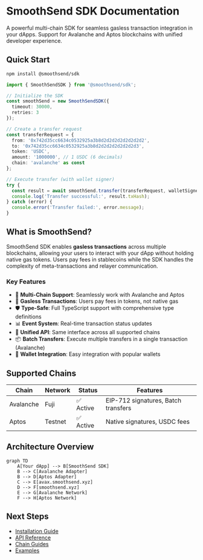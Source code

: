 # SmoothSend SDK Documentation

A powerful multi-chain SDK for seamless gasless transaction integration in your dApps. Support for Avalanche and Aptos blockchains with unified developer experience.

## Quick Start

```bash
npm install @smoothsend/sdk
```

```typescript
import { SmoothSendSDK } from '@smoothsend/sdk';

// Initialize the SDK
const smoothSend = new SmoothSendSDK({
  timeout: 30000,
  retries: 3
});

// Create a transfer request
const transferRequest = {
  from: '0x742d35cc6634c0532925a3b8d2d2d2d2d2d2d2d2',
  to: '0x742d35cc6634c0532925a3b8d2d2d2d2d2d2d2d3',
  token: 'USDC',
  amount: '1000000', // 1 USDC (6 decimals)
  chain: 'avalanche' as const
};

// Execute transfer (with wallet signer)
try {
  const result = await smoothSend.transfer(transferRequest, walletSigner);
  console.log('Transfer successful:', result.txHash);
} catch (error) {
  console.error('Transfer failed:', error.message);
}
```

## What is SmoothSend?

SmoothSend SDK enables **gasless transactions** across multiple blockchains, allowing your users to interact with your dApp without holding native gas tokens. Users pay fees in stablecoins while the SDK handles the complexity of meta-transactions and relayer communication.

### Key Features

- 🚀 **Multi-Chain Support**: Seamlessly work with Avalanche and Aptos
- 💸 **Gasless Transactions**: Users pay fees in tokens, not native gas
- 🛡️ **Type-Safe**: Full TypeScript support with comprehensive type definitions
- 📊 **Event System**: Real-time transaction status updates
- 🔄 **Unified API**: Same interface across all supported chains
- 📦 **Batch Transfers**: Execute multiple transfers in a single transaction (Avalanche)
- 🔌 **Wallet Integration**: Easy integration with popular wallets

## Supported Chains

| Chain | Network | Status | Features |
|-------|---------|--------|----------|
| Avalanche | Fuji | ✅ Active | EIP-712 signatures, Batch transfers |
| Aptos | Testnet | ✅ Active | Native signatures, USDC fees |

## Architecture Overview

```mermaid
graph TD
    A[Your dApp] --> B[SmoothSend SDK]
    B --> C[Avalanche Adapter]
    B --> D[Aptos Adapter]
    C --> E[avax.smoothsend.xyz]
    D --> F[smoothsend.xyz]
    E --> G[Avalanche Network]
    F --> H[Aptos Network]
```

## Next Steps

- [Installation Guide](./installation.md)
- [API Reference](./api/index.md)
- [Chain Guides](./chains/avalanche)
- [Examples](./examples/index.md)
